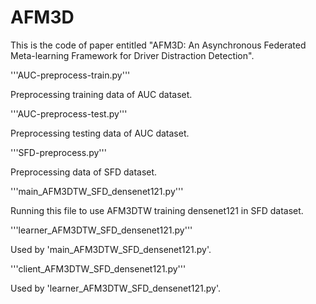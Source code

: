 # AFM3D
This is the code of paper entitled "AFM3D: An Asynchronous Federated Meta-learning Framework for Driver Distraction Detection".


'''AUC-preprocess-train.py'''

Preprocessing training data of AUC dataset.


'''AUC-preprocess-test.py'''

Preprocessing testing data of AUC dataset.


'''SFD-preprocess.py'''

Preprocessing data of SFD dataset.


'''main_AFM3DTW_SFD_densenet121.py'''

Running this file to use AFM3DTW training densenet121 in SFD dataset.


'''learner_AFM3DTW_SFD_densenet121.py'''

Used by 'main_AFM3DTW_SFD_densenet121.py'.


'''client_AFM3DTW_SFD_densenet121.py'''

Used by 'learner_AFM3DTW_SFD_densenet121.py'.
